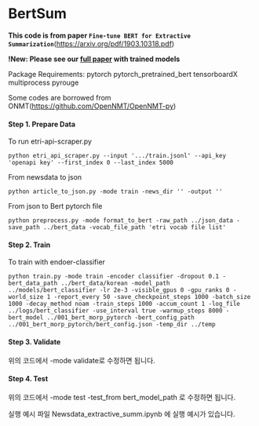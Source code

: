 # BertSum

**This code is from paper `Fine-tune BERT for Extractive Summarization`**(https://arxiv.org/pdf/1903.10318.pdf)

**!New: Please see our [full paper](https://arxiv.org/abs/1908.08345) with trained models**

Package Requirements: pytorch pytorch_pretrained_bert tensorboardX multiprocess pyrouge

Some codes are borrowed from ONMT(https://github.com/OpenNMT/OpenNMT-py)


#### Step 1. Prepare Data

To run etri-api-scraper.py
```
python etri_api_scraper.py --input '.../train.jsonl' --api_key 'openapi key' --first_index 0 --last_index 5000
```

From newsdata to json
```
python article_to_json.py -mode train -news_dir '' -output ''
```

From json to Bert pytorch file
```
python preprocess.py -mode format_to_bert -raw_path ../json_data -save_path ../bert_data -vocab_file_path 'etri vocab file list'
```

#### Step 2. Train

To train with endoer-classifier
```
python train.py -mode train -encoder classifier -dropout 0.1 -bert_data_path ../bert_data/korean -model_path ../models/bert_classifier -lr 2e-3 -visible_gpus 0 -gpu_ranks 0 -world_size 1 -report_every 50 -save_checkpoint_steps 1000 -batch_size 1000 -decay_method noam -train_steps 1000 -accum_count 1 -log_file ../logs/bert_classifier -use_interval true -warmup_steps 8000 -bert_model ../001_bert_morp_pytorch -bert_config_path ../001_bert_morp_pytorch/bert_config.json -temp_dir ../temp
```

#### Step 3. Validate

위의 코드에서 -mode validate로 수정하면 됩니다.

#### Step 4. Test

위의 코드에서 -mode test -test_from bert_model_path 로 수정하면 됩니다.

실행 예시 파일 Newsdata_extractive_summ.ipynb 에 실행 예시가 있습니다.